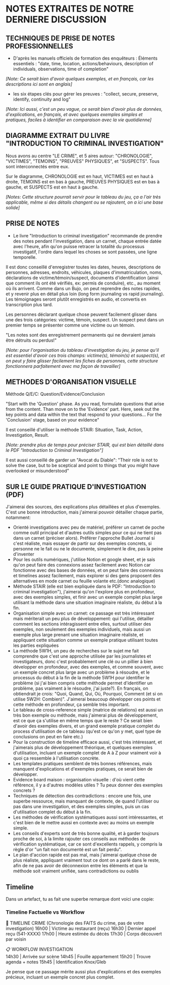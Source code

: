 # NOTES EXTRAITES DE NOTRE DERNIERE DISCUSSION

## TECHNIQUES DE PRISE DE NOTES PROFESSIONNELLES

- D'après les manuels officiels de formation des enquêteurs : Éléments essentiels : 
"date, time, location, actions/behaviours, description of individuals, observations, time of completion"

*[Note: Ce serait bien d'avoir quelques exemples, et en français, car les descriptions ici sont en anglais]*

- les six étapes clés pour gérer les preuves : "collect, secure, preserve, identify, continuity and log"

*[Note: Ici aussi, c'est un peu vague, ce serait bien d'avoir plus de données, d'explications, en français, et avec quelques exemples simples et pratiques, faciles à identifier en comparaison avec la vie quotidienne]*



## DIAGRAMME EXTRAIT DU LIVRE "INTRODUCTION TO CRIMINAL INVESTIGATION"

Nous avons au centre "LE CRIME", et 5 aires autour: "CHRONOLOGIE", "VICTIMES", "TEMOINS", "PREUVES" PHYSIQUES", et "SUSPECTS". Tous sont interconnectés entre eux.

Sur le diagramme, CHRONOLOGIE est en haut, VICTIMES est en haut à droite, TEMOINS est en bas à gauche, PREUVES PHYSIQUES est en bas à gauche, et SUSPECTS est en haut à gauche.

*[Notes: Cette structure pourrait servir pour le tableau du jeu, ça a l'air très applicable, même si des détails changent ou se rajoutent, on a ici une base solide]*



## PRISE DE NOTES

- Le livre "Introduction to criminal investigation" recommande de prendre des notes pendant l'investigation, dans un carnet, chaque entrée datée avec l'heure, afin qu'on puisse retracer la totalité du processus investigatif, l'ordre dans lequel les choses se sont passées, une ligne temporelle.

Il est donc conseillé d'enregistrer toutes les dates, heures, descriptions de personnes, adresses, endroits, véhicules, plaques d'immatriculation, noms, déclarations de victime/témoin/suspect, documents d'identification (ainsi que comment ils ont été vérifiés, ex: permis de conduire), etc., au moment où ils arrivent. Comme dans un Bujo, on peut reprendre des notes rapides, et y revenir plus en détail plus loin (long form journaling vs rapid journaling). Les témoignages seront plutôt enregistrés en audio, et convertis en transcription plus tard.

Les personnes déclarant quelque chose peuvent facilement glisser dans une des trois catégories: victime, témoin, suspect. Un suspect peut dans un premier temps se présenter comme une victime ou un témoin.

"Les notes sont des enregistrement permanents qui ne devraient jamais être détruits ou perdus!"

*[Note: pour l'organisation du tableau d'investigation du jeu, je pense qu'il est essentiel d'avoir ces trois champs: victime(s), témoin(s) et suspect(s), et on peut y faire glisser facilement les fiches de personnes, cette structure fonctionnera parfaitement avec ma façon de travailler]*



## METHODES D'ORGANISATION VISUELLE

Méthode Q/E/C: Question/Evidence/Conclusion

"Start with the 'Question' phase. As you read, formulate questions that arise from the content. Than move on to the 'Evidence' part. Here, seek out the key points and data within the text that respond to your questions... For the 'Conclusion' stage, based on your evidence"

Il est conseillé d'utiliser la méthode STAIR: Situation, Task, Action, Investigation, Result.

*[Note: prendre plus de temps pour préciser STAIR, qui est bien détaillé dans le PDF "Introduction to Criminal Investigation"]*

Il est aussi conseillé de garder un "Avocat du Diable": "Their role is not to solve the case, but to be sceptical and point to things that you might have overlooked or misunderstood"



## SUR LE GUIDE PRATIQUE D'INVESTIGATION (PDF)

J'aimerai des sources, des explications plus détaillées et plus d'exemples. C'est une bonne introduction, mais j'aimerai pouvoir détailler chaque partie, notamment:

- Orienté investigations avec peu de matériel, préférer un carnet de poche comme outil principal et d'autres outils simples pour ce qui ne tient pas dans un carnet (préciser alors). Préférer l'approche Bullet Journal si c'est réaliste, mais essayer de partir sur des exemples concrets, si personne ne le fait ou ne le documente, simplement le dire, pas la peine d'inventer
- Pour les outils numériques, j'utilise Notion et google sheet, et je sais qu'on peut faire des connexions assez facilement avec Notion car fonctionne avec des bases de données, et on peut faire des connexions et timelines assez facilement, mais explorer si des gens proposent des alternatives en mode carnet ou feuille volante etc.(donc analogique)
- Méthode STAIR (elle est bien expliquée dans le PDF: "Introduction to criminal investigation"), j'aimerai qu'on l'explore plus en profondeur, avec des exemples simples, et finir avec un exemple complet plus large utilisant la méthode dans une situation imaginaire réaliste, du début à la fin.
- Organisation simple avec un carnet: ce passage est très intéressant mais mériterait un peu plus de développement: qui l'utilise, détailler comment les sections intéragissent entre elles, surtout utiliser des exemples, non seulement des exemples individuels, mais aussi un exemple plus large prenant une situation imaginaire réaliste, et appliquant cette situation comme un exemple pratique utilisant toutes les parties expliquées
- La méthode 5W1H, un peu de recherches sur le sujet me fait comprendre que c'est une approche utilisée par les journalistes et investigateurs, donc c'est probablement une clé ou un pillier à bien développer en profondeur, avec des exemples, et comme souvent, avec un exemple concret plus large avec un problème à résoudre, et le processus du début à la fin de la méthode 5W1H pour identifier le problème (si j'ai bien compris cette méthode permet d'identifier un problème, pas vraiment à le résoudre, j'ai juste?). En français, on obtiendrait je crois: "Quoi, Quand, Qui, Où, Pourquoi, Comment (et si on utilise 5W2H: Combien)". J'aimerai beaucoup développer ces points et cette méthode en profondeur, ça semble très important.
- Le tableau de cross-reference simple (matrice de relations) est aussi un très bon exemple ou méthode, mais j'aimerai plus de développement, est ce que ça s'utilise en même temps que le reste ? Ce serait bien d'avoir des exemples divers, et un grand exemple pratique complet du process d'utilisation de ce tableau (qu'est ce qu'on y met, quel type de conclusions on peut en faire etc.)
- Pour la construction de timeline efficace aussi, c'est très intéressant, et j'aimerais plus de développement théorique, et quelques exemples d'utilisation, incluant un exemple complet de A à Z pour vraiment voir à quoi ça ressemble à l'utilisation concrète.
- Les templates pratiques semblent de très bonnes références, mais manquent d'explications et d'exemples pratiques, ce serait bien de développer.
- Evidence board maison : organisation visuelle : d'où vient cette référence, il y a d'autres modèles utiles ? Tu peux donner des exemples concrets ? 
- Techniques de détection des contradictions : encore une fois, une superbe ressource, mais manquant de contexte, de quand l'utiliser ou pas dans une investigation, et des exemples simples, puis un cas d'utilisation complet du début à la fin.
- Les méthodes de vérification systématiques aussi sont intéressantes, et c'est bien de le mettre aussi en contexte avec au moins un exemple simple.
- Les conseils d'experts sont de très bonne qualité, et à garder toujours proche de soi, à la limite rajouter ces conseils aux méthodes de vérification systématique, car ce sont d'excellents rappels, y compris la règle d'or "un fait non documenté est un fait perdu".
- Le plan d'accion rapide est pas mal, mais j'aimerai quelque chose de plus réaliste, appliquant vraiment tout ce dont on a parlé dans le reste, afin de ne pas avoir de déconnexion entre les éléments et que la méthode soit vraiment unifiée, sans contradictions ou oublis

## Timeline
Dans un artefact, tu as fait une superbe remarque dont voici une copie:

### Timeline Factuelle vs Workflow

📅 TIMELINE CRIME (Chronologie des FAITS du crime, pas de votre investigation)
16h00 | Victime au restaurant (reçu)
16h30 | Dernier appel reçu (541-XXXX)
17h00 | Heure estimée du décès
17h30 | Corps découvert par voisin

📋 WORKFLOW INVESTIGATION  
14h30 | Arrivée sur scène
14h45 | Fouille appartement
15h20 | Trouve agenda + notes
15h45 | Identification Knox/Gleb

Je pense que ce passage mérite aussi plus d'explications et des exemples précieux, incluant un exemple concret plus complet.